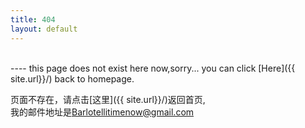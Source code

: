 ```yaml
---
title: 404
layout: default
---
```

<br>
----
this page does not exist here now,sorry...  
you can click [Here]({{ site.url}}/) back to homepage.  

页面不存在，请点击[这里]({{ site.url}}/)返回首页,  
我的邮件地址是[Barlotellitimenow@gmail.com](Barlotellitimenow@gmail.com)